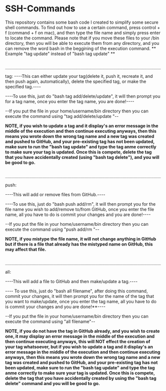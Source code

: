 # SSH-Commands
This repository contains some bash code I created to simplify some secure shell commands. To find out how to use a certain command, press control + f (command + f on mac), and then type the file name and simply press enter to locate the command. Please note that if you move these files to your /bin directory, then you will be able to execute them from any directory, and you can remove the word bash in the beggining of the execution command. 
** Example "tag update" instead of "bash tag update" ** 

             ________________________________________________________________________________
             
tag:
----This can either update your tag(delete it, push it, recreate it, and then push again, automatically), delete the specified tag, or make the specified tag.----

----To use this, just do "bash tag add/delete/update", it will then prompt you for a tag name, once you enter the tag name, you are done!----

--If you put the file in your home/username/bin directory then you can execute the command using "tag add/delete/update "--

**NOTE, if you wish to update a tag and it display's an error message in the middle of the execution and then continue executing anyways, then this means you wrote down the wrong tag name and a new tag was created and pushed to GitHub, and your pre-existing tag has not been updated, make sure to run the "bash tag update" and type the tag anme correctly to make sure your tag is updated. Once this is compete, delete the tag that you have accidentally created (using "bash tag delete"), and you will be good to go.** 

             ________________________________________________________________________________
             
push:

----This will add or remove files from GitHub.----

----To use this, just do "bash push add/rm", it will then prompt you for the file name you wish to add/remove to/from GitHub, once you enter the file name, all you have to do is commit your changes and you are done!----

--If you put the file in your home/username/bin directory then you can execute the command using "push add/rm "--

**NOTE, if you mistype the file name, it will not change anything in GitHub but if there is a file that already has the mistyped name on GitHub, this may affect that file.**

             ________________________________________________________________________________
             
all:

----This will add a file to GitHub and then make/update a tag.----

---- To use this, just do "bash all filename", after doing this command, commit your changes, it will then prompt you for the name of the tag that you want to make/update, once you enter the tag name, all you have to do is commit your changes and you are done!**----

--If you put the file in your home/username/bin directory then you can execute the command using "all filename"--

**NOTE, if you do not have the tag in GitHub already, and you wish to create one, it may display an error message in the middle of the execution and then continue executing anyways, this will NOT effect the creation of your tag whatsoever, but if you wish to update a tag and it display's an error message in the middle of the execution and then continue executing anyways, then this means you wrote down the wrong tag name and a new tag was created and pushed to GitHub, and your pre-existing tag has not been updated, make sure to run the "bash tag update" and type the tag anme correctly to make sure your tag is updated. Once this is compete, delete the tag that you have accidentally created by using the "bash tag delete" command and you will be good to go.**
